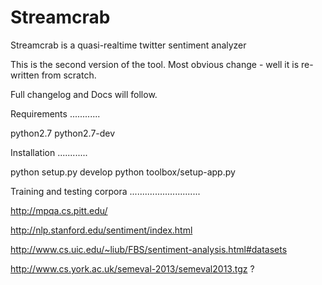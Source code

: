 Streamcrab
==========

Streamcrab is a quasi-realtime twitter sentiment analyzer

This is the second version of the tool.
Most obvious change - well it is re-written from scratch.

Full changelog and Docs will follow.


Requirements
............

python2.7 python2.7-dev


Installation
............

python setup.py develop
python toolbox/setup-app.py



Training and testing corpora
............................


http://mpqa.cs.pitt.edu/

http://nlp.stanford.edu/sentiment/index.html

http://www.cs.uic.edu/~liub/FBS/sentiment-analysis.html#datasets

http://www.cs.york.ac.uk/semeval-2013/semeval2013.tgz ?

